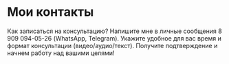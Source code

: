 # Мои контакты

Как записаться на консультацию?
Напишите мне в личные сообщения 8 909 094-05-26 (WhatsApp, Telegram).
Укажите удобное для вас время и формат консультации (видео/аудио/текст).
Получите подтверждение и начнем работу над вашими целями!